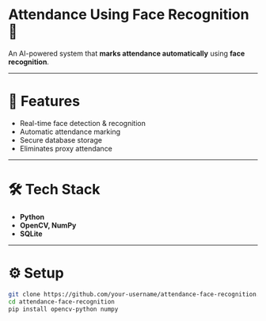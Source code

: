 # Attendance Using Face Recognition 🎯  

An AI-powered system that **marks attendance automatically** using **face recognition**.  

---

# 🚀 Features  
- Real-time face detection & recognition  
- Automatic attendance marking  
- Secure database storage  
- Eliminates proxy attendance  

---

# 🛠️ Tech Stack  
- **Python**  
- **OpenCV, NumPy**  
- **SQLite**  

---

# ⚙️ Setup  

```bash
git clone https://github.com/your-username/attendance-face-recognition.git
cd attendance-face-recognition
pip install opencv-python numpy
